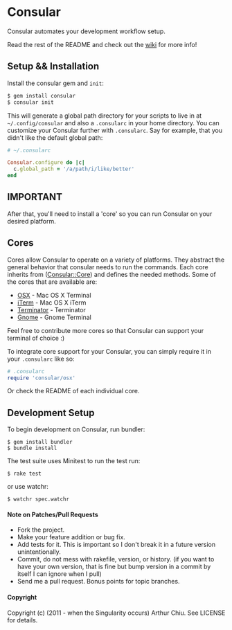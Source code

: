 Consular
===========

Consular automates your development workflow setup.

Read the rest of the README and check out the [wiki](https://github.com/achiu/consular/wiki) for more info!

Setup && Installation
------------

Install the consular gem and `init`:

```bash
$ gem install consular
$ consular init
```

This will generate a global path directory for your scripts to live in
at `~/.config/consular` and also a `.consularc` in your home directory.
You can customize your Consular further with `.consularc`. Say for
example, that you didn't like the default global path:

```ruby
# ~/.consularc

Consular.configure do |c|
  c.global_path = '/a/path/i/like/better'
end
```

## IMPORTANT ##

After that, you'll need to install a 'core' so you can run Consular on
your desired platform.

Cores
-----

Cores allow Consular to operate on a variety of platforms. They abstract the general behavior that consular needs to run the commands. 
Each core inherits from ([Consular::Core](http://github.com/achiu/consular/blob/master/lib/consular/core.rb)) and defines the needed methods.
Some of the cores that are available are:

 * [OSX](http://www.github.com/achiu/consular-osx) - Mac OS X Terminal
 * [iTerm](https://github.com/achiu/consular-iterm) - Mac OS X iTerm
 * [Terminator](https://github.com/ilkka/consular-terminator) - Terminator
 * [Gnome](https://rubygems.org/gems/consular-gnome-terminal/versions/0.1.1) - Gnome Terminal

Feel free to contribute more cores so that Consular can support your terminal of choice :)

To integrate core support for your Consular, you can simply require it
in your `.consularc` like so:

```ruby
# .consularc
require 'consular/osx'
```

Or check the README of each individual core.


Development Setup
---------------------

To begin development on Consular, run bundler:

    $ gem install bundler
    $ bundle install

The test suite uses Minitest
to run the test run:

    $ rake test

or use watchr:

    $ watchr spec.watchr

#### Note on Patches/Pull Requests

* Fork the project.
* Make your feature addition or bug fix.
* Add tests for it. This is important so I don't break it in a
  future version unintentionally.
* Commit, do not mess with rakefile, version, or history.
  (if you want to have your own version, that is fine but bump version in a commit by itself I can ignore when I pull)
* Send me a pull request. Bonus points for topic branches.

#### Copyright

Copyright (c) (2011 - when the Singularity occurs) Arthur Chiu. See LICENSE for details.

